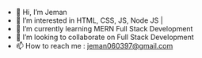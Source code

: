 - 👋 Hi, I’m Jeman
- 👀 I’m interested in HTML, CSS, JS, Node JS | 
- 🌱 I’m currently learning MERN Full Stack Development
- 💞️ I’m looking to collaborate on Full Stack Development
- 📫 How to reach me : jeman060397@gmail.com

<!---
Jeman-Kumar-97-06/Jeman-Kumar-97-06 is a ✨ special ✨ repository because its `README.md` (this file) appears on your GitHub profile.
You can click the Preview link to take a look at your changes.
--->
